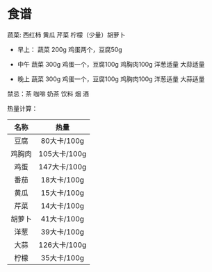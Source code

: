 # 食谱

蔬菜: 西红柿 黄瓜 芹菜 柠檬（少量）胡萝卜 


- 早上： 蔬菜 200g 鸡蛋两个，豆腐50g

- 中午 蔬菜 300g 鸡蛋一个，豆腐100g 鸡胸肉100g 洋葱适量 大蒜适量

- 晚上 蔬菜 300g 鸡蛋一个，豆腐100g 鸡胸肉100g 洋葱适量 大蒜适量

禁忌：茶 咖啡 奶茶 饮料 烟 酒

热量计算：

|名称|热量|
|:---:|:---:|
|豆腐| 80大卡/100g|
|鸡胸肉| 105大卡/100g|
|鸡蛋| 147大卡/100g|
|番茄| 18大卡/100g|
|黄瓜 |15大卡/100g|
|芹菜| 14大卡/100g|
|胡萝卜 |41大卡/100g|
|洋葱| 39大卡/100g|
|大蒜| 126大卡/100g|
|柠檬| 35大卡/100g|
